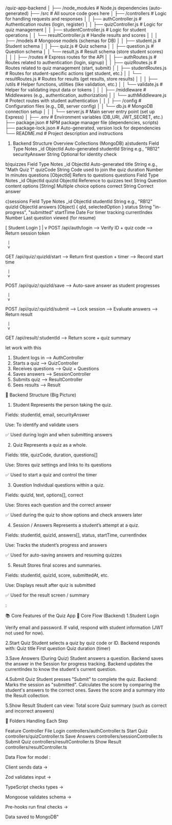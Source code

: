 /quiz-app-backend
│
├── /node_modules # Node.js dependencies (auto-generated)
├── /src # All source code goes here
│ ├── /controllers # Logic for handling requests and responses
│ │ ├── authController.js # Authentication routes (login, register)
│ │ ├── quizController.js # Logic for quiz management
│ │ ├── studentController.js # Logic for student operations
│ │ └── resultController.js # Handle results and scores
│ │
│ ├── /models # Mongoose models (schemas for DB)
│ │ ├── student.js # Student schema
│ │ ├── quiz.js # Quiz schema
│ │ ├── question.js # Question schema
│ │ └── result.js # Result schema (store student scores)
│ │
│ ├── /routes # Express routes for the API
│ │ ├── authRoutes.js # Routes related to authentication (login, signup)
│ │ ├── quizRoutes.js # Routes related to quiz management (start, submit)
│ │ ├── studentRoutes.js # Routes for student-specific actions (get student, etc.)
│ │ └── resultRoutes.js # Routes for results (get results, store results)
│ │
│ ├── /utils # Helper functions, utilities (like validation, etc.)
│ │ └── validate.js # Helper for validating input data or tokens
│ │
│ ├── /middleware # Middlewares (e.g., authentication, authorization)
│ │ └── authMiddleware.js # Protect routes with student authentication
│ │
│ ├── /config # Configuration files (e.g., DB, server config)
│ │ └── db.js # MongoDB connection setup
│ │
│ └── server.js # Main server entry point (set up Express)
│
├── .env # Environment variables (DB_URI, JWT_SECRET, etc.)
├── package.json # NPM package manager file (dependencies, scripts)
├── package-lock.json # Auto-generated, version lock for dependencies
└── README.md # Project description and instructions

1. Backend Structure Overview
   Collections (MongoDB)
   a)students
   Field Type Notes
   \_id ObjectId Auto-generated
   studentId String e.g., "RB12"
   securityAnswer String Optional for identity check

b)quizzes
Field Type Notes
\_id ObjectId Auto-generated
title String e.g., "Math Quiz 1"
quizCode String Code used to join the quiz
duration Number In minutes
questions [ObjectId] Refers to questions
questions
Field Type Notes
\_id ObjectId
quizId ObjectId Reference to quizzes
text String Question content
options [String] Multiple choice options
correct String Correct answer

c)sessions
Field Type Notes
\_id ObjectId
studentId String e.g., "RB12"
quizId ObjectId
answers [Object] { qId, selectedOption }
status String "in-progress", "submitted"
startTime Date For timer tracking
currentIndex Number Last question viewed (for resume)

[ Student Login ]
|
v
POST /api/auth/login
--> Verify ID + quiz code
--> Return session token

     |
     v

GET /api/quiz/:quizId/start
--> Return first question + timer
--> Record start time

     |
     v

POST /api/quiz/:quizId/save
--> Auto-save answer as student progresses

     |
     v

POST /api/quiz/:quizId/submit
--> Lock session
--> Evaluate answers
--> Return result

     |
     v

GET /api/result/:studentId
--> Return score + quiz summary

let work with this

1. Student logs in --> AuthController
2. Starts a quiz --> QuizController
3. Receives questions --> Quiz + Questions
4. Saves answers --> SessionController
5. Submits quiz --> ResultController
6. Sees results --> Result

🔧 Backend Structure (Big Picture)

1. Student
   Represents the person taking the quiz.

Fields: studentId, email, securityAnswer

Use: To identify and validate users

✅ Used during login and when submitting answers

2. Quiz
   Represents a quiz as a whole.

Fields: title, quizCode, duration, questions[]

Use: Stores quiz settings and links to its questions

✅ Used to start a quiz and control the timer

3. Question
   Individual questions within a quiz.

Fields: quizId, text, options[], correct

Use: Stores each question and the correct answer

✅ Used during the quiz to show options and check answers later

4. Session / Answers
   Represents a student’s attempt at a quiz.

Fields: studentId, quizId, answers[], status, startTime, currentIndex

Use: Tracks the student’s progress and answers

✅ Used for auto-saving answers and resuming quizzes

5. Result
   Stores final scores and summaries.

Fields: studentId, quizId, score, submittedAt, etc.

Use: Displays result after quiz is submitted

✅ Used for the result screen / summary

:

📚 Core Features of the Quiz App
🧩 Core Flow (Backend)
1.Student Login

Verify email and password.
If valid, respond with student information (JWT not used for now).

2.Start Quiz
Student selects a quiz by quiz code or ID.
Backend responds with:
Quiz title
First question
Quiz duration (timer)

3.Save Answers (During Quiz)
Student answers a question.
Backend saves the answer in the Session for progress tracking.
Backend updates the currentIndex to know the student's current question.

4.Submit Quiz
Student presses "Submit" to complete the quiz.
Backend:
Marks the session as "submitted".
Calculates the score by comparing the student's answers to the correct ones.
Saves the score and a summary into the Result collection.

5.Show Result
Student can view:
Total score
Quiz summary (such as correct and incorrect answers)

📂 Folders Handling Each Step

Feature Controller File
Login controllers/authController.ts
Start Quiz controllers/quizController.ts
Save Answers controllers/sessionController.ts
Submit Quiz controllers/resultController.ts
Show Result controllers/resultController.ts

Data Flow for model :

Client sends data →

Zod validates input →

TypeScript checks types →

Mongoose validates schema →

Pre-hooks run final checks →

Data saved to MongoDB"
